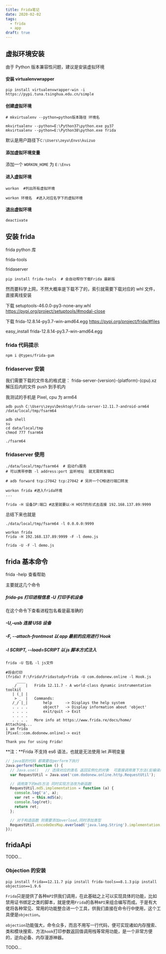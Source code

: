 ```yaml
---
title: Frida笔记
date: 2020-02-02
tags:
  - frida
  - app
draft: true
---
```


## 虚拟环境安装

由于 Python 版本兼容性问题，建议是安装虚拟环境

#### 安装 virtualenvwrapper

```
pip install virtualenvwrapper-win -i https://pypi.tuna.tsinghua.edu.cn/simple
```

#### 创建虚拟环境

```
# mkvirtualenv --python=python版本路径 环境名

mkvirtualenv --python=E:\Python37\python.exe py37
mkvirtualenv --python=E:\Python38\python.exe frida

```

默认是用户路径下`C:\Users\zeyu\Envs\kuizuo`

#### 添加虚拟环境变量

添加一个 `WORKON_HOME` 为 `E:\Envs`

#### 进入虚拟环境

```
workon  #列出所有虚拟环境

workon 环境名  #进入对应名字下的虚拟环境
```

#### 退出虚拟环境

```
deactivate
```

## 安装 frida

frida python 库

frida-tools

fridaserver

```
pip install frida-tools  # 会自动帮你下载Frida 最新版
```

然而要科学上网，不然大概率是下载不了的，索引就需要下载对应的 whl 文件，直接离线安装

下载 setuptools-46.0.0-py3-none-any.whl
https://pypi.org/project/setuptools/#modal-close

下载 frida-12.8.14-py3.7-win-amd64.egg
https://pypi.org/project/frida/#files

easy_install frida-12.8.14-py3.7-win-amd64.egg

### frida 代码提示

```
npm i @types/frida-gum
```

### fridaserver 安装

我们需要下载的文件名的格式是： frida-server-(version)-(platform)-(cpu).xz 解压后内的文件 push 到手机内

我测试的手机是 Pixel, cpu 为 arm64

```
adb push C:\Users\zeyu\Desktop\frida-server-12.11.7-android-arm64 /data/local/tmp/fsarm64

adb shell
su
cd data/local/tmp
chmod 777 fsarm64

./fsarm64
```

### fridaserver 使用

```
./data/local/tmp/fsarm64  # 启动fs服务
# 可以携带参数 -l address:port 监听地址  就无需转发端口

# adb forward tcp:27042 tcp:27042 # 另开一个CMD进行端口转发

workon frida #进入frida环境
...

frida -H 设备IP:端口 #这里就要以-H HOST的形式去连接 192.168.137.89:9999

```

总结下来也就是

```
./data/local/tmp/fsarm64 -l 0.0.0.0:9999

workon frida
frida -H 192.168.137.89:9999 -F -l demo.js

frida -U -F -l demo.js
```

## frida 基本命令

frida -help 查看帮助

主要就这几个命令

##### frida-ps 打印进程信息 -U 打印手机设备

在这个命令下查看进程包名看是最准确的

##### -U,–usb 连接 USB 设备

##### -F, --attach-frontmost 以 app 最前的应用进行 Hook

##### -l SCRIPT, --load=SCRIPT 以 js 脚本方式注入

```
frida -U 包名 -l js文件

#将会打印
(frida) F:\Frida\Fridastudy>frida -U com.dodonew.online -l Hook.js
     ____
    / _  |   Frida 12.11.7 - A world-class dynamic instrumentation toolkit
   | (_| |
    > _  |   Commands:
   /_/ |_|       help      -> Displays the help system
   . . . .       object?   -> Display information about 'object'
   . . . .       exit/quit -> Exit
   . . . .
   . . . .   More info at https://www.frida.re/docs/home/
Attaching...
i am frida
[Pixel::com.dodonew.online]-> exit

Thank you for using Frida!
```

**注：**Frida 不支持 es6 语法，也就是无法使用 let 声明变量

```js
// java层的代码 都需要在perform下执行
Java.perform(function () {
  // Java.use()   // 选择对应的类名 返回实例化的对象  可直接调用类下方法(反编译后查看)
  var RequestUtil = Java.use('com.dodonew.online.http.RequestUtil');

  // 调用类下的md5方法 同时实现方法改为新函数
  RequestUtil.md5.implementation = function (a) {
    console.log('a', a);
    var ret = this.md5(a);
    console.log(ret);
    return ret;
  };

  // 对于构造函数 则需要添加overload,同时添加类型
  RequestUtil.encodeDesMap.overload('java.lang.String').implementation;
});
```

## fridaApi

TODO...

### Objection 的安装

`pip install frida==12.11.7 pip install frida-tools==8.1.3`
`pip install objection==1.9.6`

`Frida`只是提供了各种`API`供我们调用，在此基础之上可以实现具体的功能，比如禁用证书绑定之类的脚本，就是使用`Frida`的各种`API`来组合编写而成。于是有大佬将各种常见、常用的功能整合进一个工具，供我们直接在命令行中使用，这个工具便是`objection`。

`objection`功能强大，命令众多，而且不用写一行代码，便可实现诸如内存搜索、类和模块搜索、方法`hook`打印参数返回值调用栈等常用功能，是一个非常方便的，逆向必备、内存漫游神器。

TODO...
